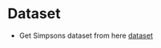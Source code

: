 # Dataset

* Get Simpsons dataset from here [dataset](https://www.kaggle.com/datasets/alexattia/the-simpsons-characters-dataset)
